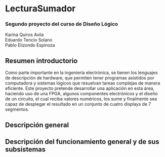 # LecturaSumador
### Segundo proyecto del curso de Diseño Lógico  
Karina Quiros Avila  
Eduardo Tencio Solano  
Pablo Elizondo Espinoza  

## Resumen introductorio
Como parte importante en la ingeniería electrónica, se tienen los lenguajes de descripción de hardware, que permiten tener programas asistidos por computadora y sistemas lógicos que resuelvan tareas complejas de manera eficiente. Este proyecto pretende desarrollar una aplicación en esta área, haciendo uso de una FPGA, algunos componentes electrónicos y el diseño de un circuito, el cual reciba valores numéricos, los sume y finalmente sea capaz de desplegar el resultado en un conjunto de cuatro displays de 7 segmentos.

## Descripción general


## Descripción del funcionamiento general y de sus subsistemas
